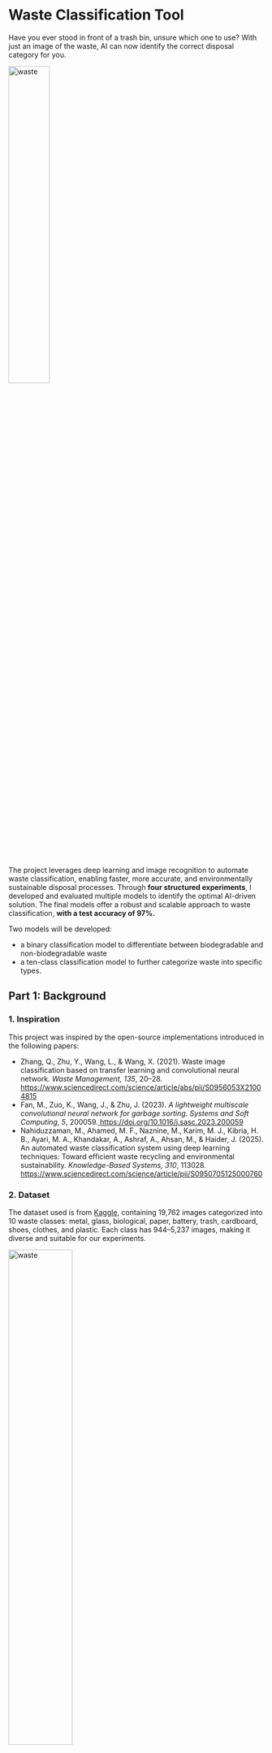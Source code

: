 # Waste Classification Tool

Have you ever stood in front of a trash bin, unsure which one to use? With just an image of the waste, AI can now identify the correct disposal category for you.

<img src="images/waste.png" alt="waste" style="width:40%;" />

The project leverages deep learning and image recognition to automate waste classification, enabling faster, more accurate, and environmentally sustainable disposal processes. Through **four structured experiments**, I developed and evaluated multiple models to identify the optimal AI-driven solution. The final models offer a robust and scalable approach to waste classification, **with a test accuracy of 97%.**

Two models will be developed:

- a binary classification model to differentiate between biodegradable and non-biodegradable waste
- a ten-class classification model to further categorize waste into specific types. 

## Part 1: Background

### 1. Inspiration

This project was inspired by the open-source implementations introduced in the following papers:

- Zhang, Q., Zhu, Y., Wang, L., & Wang, X. (2021). Waste image classification based on transfer learning and convolutional neural network. *Waste Management, 135*, 20–28.[ ](https://www.sciencedirect.com/science/article/abs/pii/S0956053X21004815)https://www.sciencedirect.com/science/article/abs/pii/S0956053X21004815
- Fan, M., Zuo, K., Wang,  J., & Zhu, J. (2023). *A  lightweight multiscale convolutional neural network for garbage sorting*.  *Systems and Soft Computing, 5*,     200059.[ ](https://doi.org/10.1016/j.sasc.2023.200059)https://doi.org/10.1016/j.sasc.2023.200059
- Nahiduzzaman, M., Ahamed, M. F., Naznine, M., Karim, M. J., Kibria, H. B., Ayari, M. A., Khandakar, A., Ashraf, A., Ahsan, M., & Haider, J. (2025). An automated waste classification system using deep learning techniques: Toward efficient waste recycling and environmental sustainability. *Knowledge-Based Systems, 310*, 113028. https://www.sciencedirect.com/science/article/pii/S0950705125000760

### 2. Dataset

The dataset used is from [Kaggle](https://www.kaggle.com/datasets/sumn2u/garbage-classification-v2), containing 19,762 images categorized into 10 waste classes: metal, glass, biological, paper, battery, trash, cardboard, shoes, clothes, and plastic. Each class has 944–5,237 images, making it diverse and suitable for our experiments. 

<img src="images/dataset1.png" alt="waste" style="width:50%;" />

To prepare data for the binary classification model, I perform **label engineering** by grouping the original classes into biodegradable (biological, paper, clothes, shoes, cardboard) and non-biodegradable (metal, glass, battery, trash, plastic) categories. This results in 11,806 images labeled as biodegradable and 7,956 as non-biodegradable.

<img src="images/dataset2.png" alt="waste" style="width:50%;" />

To reliably fine-tune our models and evaluate their performance, out of 19,762 images, I split the dataset into training (70%), validation (15%), and test (15%) sets. 

### 3. Performance Evaluation Methods

Performance metrics include:

- accuracy (the proportion of correct predictions)
- precision (the proportion of true positives among all positive predictions)
- recall (the proportion of actual positives correctly identified)
- F1 score (the harmonic mean of precision and recall)

To enhance model transparency, I employ heatmaps to visualize the key regions influencing model predictions, where warmer colors indicate higher importance. 

<img src="images/example-heatmap.png" alt="waste" style="width:30%;" />

## Part 2: Methods

### 1. Convolutional Neural Network

The core deep learning algorithm used in this project is the Convolutional Neural Network (CNN), which is particularly effective for image classification tasks due to its ability to automatically learn spatial hierarchies of features. A typical CNN architecture consists of convolutional layers, pooling layers, flatten layers, and fully connected layers, each contributing uniquely to the learning process. 

- Convolutional layers apply learnable filters across the input image to extract spatial features such as edges, textures, and shapes. 
- Pooling layers reduce the spatial dimensions of the feature maps, preserving essential information. 
- The flatten layer reshapes the multi-dimensional feature maps into a one-dimensional vector, which is then passed to fully connected layers. 
- For the binary classification model, a sigmoid activation function is used in the output layer to generate binary classification results. For the ten-class classification model, a softmax activation function is employed.

### 2. Dual-Path Convolutional Neural Network

The Dual-Path Convolutional Neural Network (DP-CNN) has been shown to be effective in waste classification tasks. This architecture incorporates parallel convolutional layers with varying kernel sizes, enabling the model to capture features at multiple spatial scales. In CNNs, the kernel size defines the dimensions of the filter applied to the input image, which in turn determines the receptive field—the portion of the image the model processes at a time. Smaller kernels are effective for detecting fine-grained details, while larger kernels capture broader, more global features. By extracting feature maps in parallel using diverse kernel sizes and aggregating them through concatenation layers, the DP-CNN enhances the model’s adaptability to variations in object size and orientation within waste images. 

### 3. Transfer Learning

Leveraging pre-trained models such as ResNet and DenseNet, originally trained on the large-scale ImageNet dataset, has proven effective for waste classification tasks. ImageNet contains over 14 million labeled images across thousands of categories and is widely used for training and benchmarking image classification models. A list of ImageNet pre-trained models is available on the [MathWorks](https://www.mathworks.com/help/deeplearning/ug/pretrained-convolutional-neural-networks.html) website. In the experiments, I evaluate which of these pre-trained models best aligns with our dataset. These models serve as the base for our transfer learning approach, where I experiment with two strategies: freezing all layers of the base model or selectively unfreezing certain layers to allow fine-tuning.

### 4. Regularization Techniques

To reduce overfitting and improve model generalization, several regularization techniques are employed. 

- Dropout layers are added after fully connected layers to randomly deactivate a portion of neurons during training, preventing the model from becoming overly reliant on specific features. 
- Early stopping is applied to halt training when the validation loss or accuracy does not improve for more than five consecutive epochs. 
- In the Extreme Learning Machine (explained later), L2 regularization is used to penalize large weights by adding a regularization term to the loss function. 
- Data augmentation is applied to the training set using image transformations such as horizontal flipping, and zooming, which increases dataset diversity and enhances model robustness.

### 5. Ensemble-Extreme Learning Machine (En-ELM)

This method is inspired by the prior research on automated waste classification systems. The Extreme Learning Machine (ELM) is a single-hidden-layer feedforward neural network in which the input weights are randomly assigned and fixed, while only the output weights are learned. This architecture enables exceptionally fast training while maintaining strong generalization performance.

Two variants of the Extreme Learning Machine are used: the Pseudo-Inverse Extreme Learning Machine (PI-ELM) and the L2-Regularized Extreme Learning Machine (L2-RELM).

- In PI-ELM, the output weights are computed using the Moore-Penrose pseudoinverse of the hidden layer matrix, with a sigmoid function serving as the activation function. This approach is particularly efficient when the number of hidden neurons exceeds the number of training samples. 
- L2-RELM incorporates an L2 penalty on the output weights to mitigate overfitting.

My ensemble-based Extreme Learning Machine averages the outputs of both PI-ELM and L2-RELM, resulting in more balanced and reliable predictions.

### 6. Explainable AI

Explainable AI (XAI) techniques are employed to visualize the influential image regions that drive model decisions, thereby enhancing model transparency. In this study, Gradient-weighted Class Activation Mapping (Grad-CAM) is used to generate heatmaps that illustrate model attention across all four experiments. Grad-CAM highlights the most important regions in an image by leveraging the gradients of the output with respect to the final convolutional layer.

## Part 3: Experiments

### Experimental Framework Overview

I designed **four structured experiments** to develop robust waste image classification models. 

- **The first experiment** employed transfer learning on a simplified binary classification task to evaluate the effectiveness of ImageNet pre-trained models for my specific use case. The goal was to classify waste images as either biodegradable or non-biodegradable.
- **The second experiment** extended the transfer learning approach to a more complex ten-class classification task. This experiment aimed to identify the most effective pre-trained model for classifying images into ten categories: metal, glass, biological, paper, battery, trash, cardboard, shoes, clothes, and plastic.
- **In the third experiment**, I enhanced the best-performing model from Experiment 2 by integrating a Dual-Path Convolutional Neural Network (DP-CNN) structure to improve feature extraction and overall classification performance for the ten classes. 
- **The fourth experiment** explored the impact of an ensemble Extreme Learning Machine (En-ELM) applied to the features extracted from the best transfer learning model identified in Experiment 2. This aimed to further boost classification performance.

Across all four experiments, I evaluated model performance using test accuracy, confusion matrices, and Explainable AI techniques. These experiments ultimately yielded the best-performing models for both binary and ten-class waste image classification tasks.

### Experiment 1: Binary Classification using Transfer Learning

I applied transfer learning to perform binary classification of waste images into biodegradable and non-biodegradable categories. 

I selected MobileNetV2, a lightweight model pre-trained on ImageNet, comprising 3.5 million parameters and 154 layers. All base layers of MobileNetV2 were frozen to preserve the learned weights, allowing the model to function purely as a feature extractor. 

<img src="images/experimen1_model.png" alt="waste" style="width:50%;" />

Despite minimal fine-tuning, the model achieved a test accuracy of 97.2%, with 98.0% accuracy on biodegradable items and 96.1% accuracy on non-biodegradable items. The confusion matrix for the test set is shown below. 

<img src="images/experiment1_result.png" alt="waste" style="width:50%;" />

These results suggest that MobileNetV2 was able to generalize effectively across the two major waste categories with only shallow adaptation. Grad-CAM visualizations further validate the robust performance of the binary classification model. As illustrated below, the model accurately attends to meaningful image features while ignoring irrelevant background areas. 

<img src="images/experiment1_pic1.png" alt="waste" style="width:20%;" />

<img src="images/experiment1_pic2.png" alt="waste" style="width:20%;" />

### Experiment 2: Ten-Class Classification using Transfer Learning

For the ten-class classification task, I explored the following popular pre-trained models on ImageNet: 

- MobilenetV2 (3.5M parameters)
- DenseNet201(20M parameters)
- ResNet101(44.6M parameters). 

These architectures were chosen based on their performance in image recognition benchmarks and their varying computational complexities.

For all trials in this experiment, the model architecture remained consistent. 

<img src="images/experiment2_model.png" alt="waste" style="width:50%;" />

The only variations across trials were the choice of base model and the specific transfer learning strategy applied. Initially, I evaluated each model with all base layers frozen. Under this configuration.

- MobileNetV2, the most lightweight model, achieved a test accuracy of 92.0%
- DenseNet201, the second most lightweight option, outperformed others with a test accuracy of 93.4%
- ResNet101 achieved 93.3%

Among the three, **DenseNet201** offered the best balance between model size and classification performance, making it the optimal choice for further experimentation.

To further improve model performance, I conducted a fine-tuning trial by unfreezing the last 20 layers of DenseNet201. This adjustment increased the number of trainable parameters from approximately 490,000 to 1M. Compared to the fully frozen configuration, which yielded a test accuracy of 93.4%, the fine-tuned model achieved an improved accuracy of **95.0%**. This enhancement represents the optimal performance attained using DenseNet201, with the last 20 layers unfrozen during training.

The confusion matrix indicates that the DenseNet201 model performed consistently well across all categories, with particularly strong accuracy on well-represented classes such as clothes and glass. However, some misclassification persisted between visually similar categories—most notably between plastic and metal—suggesting opportunities for further improvement through more advanced architectures and fine-tuning strategies.

<img src="images/experiment2_result.png" alt="waste" style="width:50%;" />

The attention heatmap demonstrates that the model effectively captures the overall structure of the input images (indicated by warmer regions), but tends to overlook finer details (represented by cooler areas). These limitations motivate the use of more advanced techniques in subsequent experiments to enhance classification precision. 

<img src="images/experiment2_pic.png" alt="waste" style="width:20%;" />

### Experiment 3: Ten-Class Classification using Transfer Learning with DP-CNN

In the third experiment, which focused on ten-class waste classification, I enhanced our best-performing pre-trained model—DenseNet201—by integrating it with a Dual-Path Convolutional Neural Network (DP-CNN) module to improve multi-scale feature extraction. 

In the enhanced architecture, feature maps extracted from DenseNet201 were fed into three parallel convolutional branches with kernel sizes of 7×7, 5×5, and 3×3. These outputs were then concatenated to form a richer, multi-scale representation before the final classification layer. This design aimed to complement DenseNet’s deep hierarchical learning with parallel pathways that explicitly capture both coarse and fine-grained spatial patterns. 

<img src="images/experiment3_model.png" alt="waste" style="width:40%;" />

However, despite its conceptual advantages, the DenseNet + DP-CNN hybrid did not outperform the baseline DenseNet model. The test accuracy plateaued at approximately **92–93%**, offering no tangible improvement over the simpler transfer learning setup. Additionally, model performance was inconsistent across different waste categories, as indicated by the confusion matrix. Some classes experienced more than 15 misclassifications, particularly among visually similar items such as *plastic*, *glass*, and *metal*. 

<img src="images/experiment3_result.png" alt="waste" style="width:50%;" />

In addition, Grad-CAM visualizations reveal that the model often overlooks fine-grained object details while disproportionately focusing on background regions.  

<img src="images/experiment3_pic.png" alt="waste" style="width:20%;" />

### Experiment 4: Ten-Class Classification using Transfer Learning with En-ELM

In this experiment, I built upon the optimal model from Experiment 2 by integrating an Ensemble Extreme Learning Machine. The goal was to assess whether the lightweight, closed-form training mechanism of the ELM ensemble could surpass the 95% test accuracy benchmark established previously. 

#### Step 1: Feature Extraction

I began by loading the optimal model obtained in Experiment 2 (DenseNet with the last 20 layers unfrozen) and extracting feature maps from its fully connected layer. These 256-dimensional feature representations served as input to our Extreme Learning Machine (ELM) ensemble.

#### Step 2: Feature Data Pre-processing

As the Extreme Learning Machine is a feedforward neural network, proper data preprocessing is essential prior to training. I applied standardization to all 256-dimensional feature representations and used one-hot encoding for the ten class labels.

#### Step 3: En-ELM Training Setup

I integrated two variants—Pseudoinverse ELM (PI-ELM) and Ridge-Regularized ELM (L2-RELM)—into our En-ELM. Both variants share the same random projection for the hidden layer but differ in how the output weights are computed: PI-ELM emphasizes maximal fitting using the Moore-Penrose pseudoinverse, while L2-RELM introduces L2 regularization to promote stable generalization. 

```python
# PI-ELM
def elm_train_pinv(X, Y, n_hidden):
    W = np.random.randn(X.shape[1], n_hidden)
    b = np.random.randn(n_hidden)
    H = 1 / (1 + np.exp(- (X @ W + b[np.newaxis, :])))  # activation function: Sigmoid
    beta = pinv(H) @ Y
    return W, b, beta

# L2-RELM
def elm_train_ridge(X, Y, n_hidden, alpha):
    W = np.random.randn(X.shape[1], n_hidden)
    b = np.random.randn(n_hidden)
    H = 1 / (1 + np.exp(- (X @ W + b[np.newaxis, :])))  # activation function: Sigmoid
    A = H.T @ H + alpha * np.eye(n_hidden)
    beta = np.linalg.inv(A) @ H.T @ Y
    return W, b, beta

# Prediction Function
def elm_predict(X, W, b, beta):
    H = 1 / (1 + np.exp(- (X @ W + b[np.newaxis, :])))  # activation function: Sigmoid
    return H @ beta
```

During inference, I compute the element-wise average of their raw class score outputs and select the class with the highest combined score. This simple ensemble strategy consistently outperforms either variant individually, offering the advantages of fast, closed-form training and enhanced robustness to feature noise.

#### Step 4: Hyper-parameter Search

A grid search was conducted on the training and validation sets to identify the optimal hyperparameters for the Ensemble ELM. Specifically, I tested different numbers of hidden neurons (e.g., 500, 1000) and L2 regularization values (e.g., 0.01, 0.001, 0.0001). Validation accuracy was computed for all combinations, and the highest accuracy of 96.8% was achieved with 1,000 hidden units and an L2 penalty of 0.0001.

#### Step 5: Final Prediction

Using the optimal hyperparameters—1,000 hidden units and an L2 penalty of 0.0001—I evaluated the model on the test set. This final evaluation achieved an overall accuracy of 97.3%, surpassing the 95% benchmark established in Experiment 2. As shown in the confusion matrix, the number of misclassifications per class was significantly reduced. Furthermore, all classes achieved precision, recall, and F1-scores above 90%, with most exceeding 97%. These results demonstrate that the model delivers robust and stable performance across all categories, establishing it as the optimal model among all four experiments.

<img src="images/experiment4_result1.png" alt="waste" style="width:50%;" />

<img src="images/experiment4_result2.png" alt="waste" style="width:50%;" />

### Experiment Results 

|                   |           **Experiment 1**           |                       **Experiment 2**                       |       **Experiment 3**        |            **Experiment 4**             |
| ----------------- | :----------------------------------: | :----------------------------------------------------------: | :---------------------------: | :-------------------------------------: |
| **Approach**      |   Transfer Learning with MobileNet   | Transfer Learning with DenseNet (the last 20 layers unfrozen) | Transfer Learning with DP-CNN |      Transfer Learning with En-ELM      |
| **Test Accuracy** |                97.2%                 |                             95%                              |              93%              |                  97.3%                  |
| **Conclusion**    | The best binary classification model |     DenseNet201 is the most effective pre-trained model      |        No improvement         | The best ten-class classification model |

Experiment 1 achieved the best performance in binary classification, attaining a test accuracy of **97.2%** using transfer learning with the pre-trained MobileNetV2 model to classify waste images as either biodegradable or non-biodegradable.

Experiment 4 delivered the highest accuracy in ten-class classification, reaching a test accuracy of **97.3%** by combining DenseNet201 (with the last 20 layers unfrozen) and an Ensemble Extreme Learning Machine (En-ELM).

## Part 4: Conclusion

For the automated waste image classification tool, we delivered two final models: one for binary classification and one for ten-class classification. The binary model distinguishes between biodegradable and non-biodegradable waste, while the ten-class model assigns waste images to one of ten categories—metal, glass, biological, paper, battery, trash, cardboard, shoes, clothes, and plastic—enabling customizable applications based on user needs.

- **The binary classification model, based on MobileNetV2, achieved a test accuracy of 97.2% with minimal fine-tuning.** Its strong generalization capability and visual explainability make it well-suited for real-time deployment in public spaces or on mobile devices.

- **The ten-class classification model integrates DenseNet201 (with the last 20 layers unfrozen) and an Ensemble Extreme Learning Machine (En-ELM). This approach achieved a test accuracy of 97.3% and demonstrated consistently strong performance across all classes.** The results highlight the effectiveness of combining deep feature extraction with fast, robust classifiers to deliver both high precision and stable predictions.
